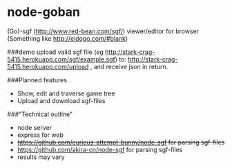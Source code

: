 node-goban
==========

(Go)-sgf (http://www.red-bean.com/sgf/) viewer/editor for browser (Something like http://eidogo.com/#blank)

###demo
upload valid sgf file (eg http://stark-crag-5415.herokuapp.com/sgf/example.sgf) to: http://stark-crag-5415.herokuapp.com/upload , and receive json in return.


###Planned features
 * Show, edit and traverse game tree
 * Upload and download sgf-files

###"Technical outline"
 * node server
 * express for web
 * ~~https://github.com/curious-attempt-bunny/node-sgf for parsing sgf-files~~
 * https://github.com/akira-cn/node-sgf for parsing sgf-files
 * results may vary
